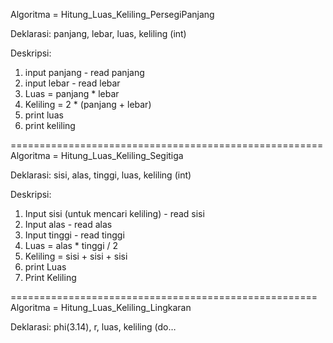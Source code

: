 Algoritma = Hitung_Luas_Keliling_PersegiPanjang

Deklarasi:
panjang, lebar, luas, keliling (int)

Deskripsi:
1. input panjang - read panjang
2. input lebar - read lebar
3. Luas = panjang * lebar
4. Keliling = 2 * (panjang + lebar)
5. print luas
6. print keliling

======================================================
Algoritma = Hitung_Luas_Keliling_Segitiga

Deklarasi:
sisi, alas, tinggi, luas, keliling (int)

Deskripsi:
1. Input sisi (untuk mencari keliling) - read sisi
2. Input alas - read alas
3. Input tinggi - read tinggi
4. Luas = alas * tinggi / 2
5. Keliling = sisi + sisi + sisi
6. print Luas
7. Print Keliling

=====================================================
Algoritma = Hitung_Luas_Keliling_Lingkaran

Deklarasi:
phi(3.14), r, luas, keliling (do…